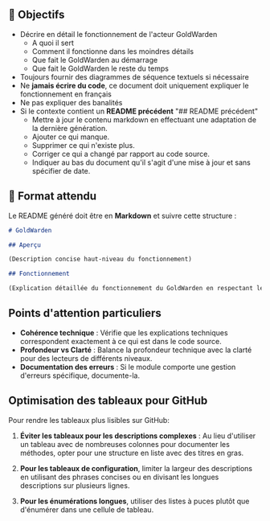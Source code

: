 ## 🎯 Objectifs

- Décrire en détail le fonctionnement de l'acteur GoldWarden
  - A quoi il sert
  - Comment il fonctionne dans les moindres détails
  - Que fait le GoldWarden au démarrage
  - Que fait le GoldWarden le reste du temps
- Toujours fournir des diagrammes de séquence textuels si nécessaire
- Ne **jamais écrire du code**, ce document doit uniquement expliquer le fonctionnement en français
- Ne pas expliquer des banalités
- Si le contexte contient un **README précédent** "## README précédent"
  - Mettre à jour le contenu markdown en effectuant une adaptation de la dernière génération.
  - Ajouter ce qui manque.
  - Supprimer ce qui n'existe plus.
  - Corriger ce qui a changé par rapport au code source.
  - Indiquer au bas du document qu'il s'agit d'une mise à jour et sans spécifier de date.

## 📑 Format attendu

Le README généré doit être en **Markdown** et suivre cette structure :

```markdown
# GoldWarden

## Aperçu

(Description concise haut-niveau du fonctionnement)

## Fonctionnement

(Explication détaillée du fonctionnement du GoldWarden en respectant les objectifs)
```

## Points d'attention particuliers

- **Cohérence technique** : Vérifie que les explications techniques correspondent exactement à ce qui est dans le code source.
- **Profondeur vs Clarté** : Balance la profondeur technique avec la clarté pour des lecteurs de différents niveaux.
- **Documentation des erreurs** : Si le module comporte une gestion d'erreurs spécifique, documente-la.

## Optimisation des tableaux pour GitHub

Pour rendre les tableaux plus lisibles sur GitHub:

1. **Éviter les tableaux pour les descriptions complexes** : Au lieu d'utiliser un tableau avec de nombreuses colonnes pour documenter les méthodes, opter pour une structure en liste avec des titres en gras.

2. **Pour les tableaux de configuration**, limiter la largeur des descriptions en utilisant des phrases concises ou en divisant les longues descriptions sur plusieurs lignes.

3. **Pour les énumérations longues**, utiliser des listes à puces plutôt que d'énumérer dans une cellule de tableau.
